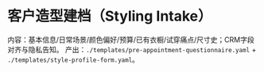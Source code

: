 # 客户造型建档（Styling Intake）

内容：基本信息/日常场景/颜色偏好/预算/已有衣橱/试穿痛点/尺寸史；CRM字段对齐与隐私告知。
产出：`./templates/pre-appointment-questionnaire.yaml` + `./templates/style-profile-form.yaml`。
